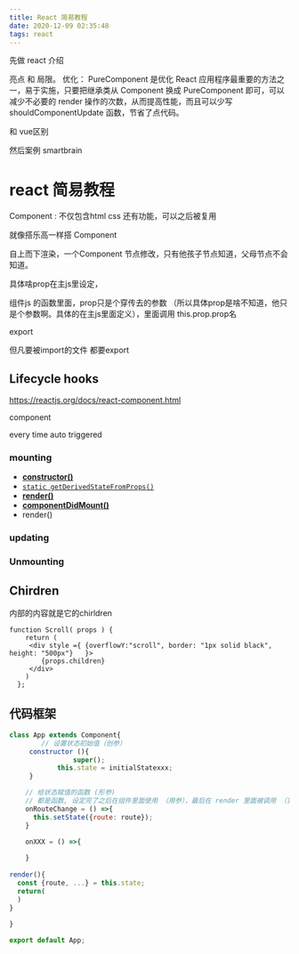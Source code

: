 ```yaml
---
title: React 简易教程
date: 2020-12-09 02:35:48
tags: react
---
```

先做 react 介绍

亮点 和 局限。
优化：
PureComponent 是优化 React 应用程序最重要的方法之一，易于实施，只要把继承类从 Component 换成 PureComponent 即可，可以减少不必要的 render 操作的次数，从而提高性能，而且可以少写 shouldComponentUpdate 函数，节省了点代码。

和 vue区别



然后案例 smartbrain

# react 简易教程

Component : 不仅包含html css 还有功能，可以之后被复用

就像搭乐高一样搭 Component

自上而下渲染，一个Component 节点修改，只有他孩子节点知道，父母节点不会知道。



具体啥prop在主js里设定，

组件js 的函数里面，prop只是个穿传去的参数 （所以具体prop是啥不知道，他只是个参数啊。具体的在主js里面定义），里面调用 this.prop.prop名



export

但凡要被import的文件 都要export



## Lifecycle hooks 

https://reactjs.org/docs/react-component.html

component 

every time  auto triggered

### mounting

- [**constructor()**](https://reactjs.org/docs/react-component.html#constructor)
- [`static getDerivedStateFromProps()`](https://reactjs.org/docs/react-component.html#static-getderivedstatefromprops)
- [**render()**](https://reactjs.org/docs/react-component.html#render)
- [**componentDidMount()**](https://reactjs.org/docs/react-component.html#componentdidmount)
- render()

### updating

### Unmounting

## Chirdren

<scroll>

 内部的内容就是它的chirldren

</scroll>

```
function Scroll( props ) {
    return (
     <div style ={ {overflowY:"scroll", border: "1px solid black", height: "500px"}   }>
        {props.children}
     </div>
    )
  };
```



## 代码框架

```javascript
class App extends Component{
		// 设置状态初始值（创参）
     constructor (){
				super();
    		this.state = initialStatexxx;
     }

    // 给状态赋值的函数 (形参)
    // 都是函数, 设定完了之后在组件里面使用 （用参），最后在 render 里面被调用 （实参）
    onRouteChange = () =>{
      this.setState({route: route});
    }

    onXXX = () =>{
      
    }
    
render(){
  const {route, ...} = this.state;
  return(
  )
}
  
}

export default App;
```



